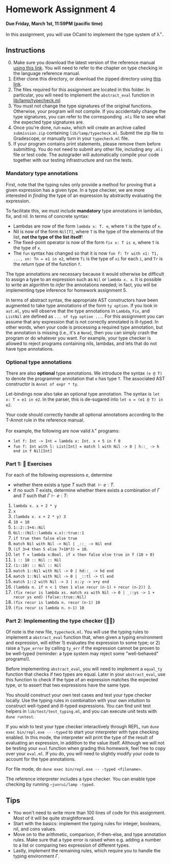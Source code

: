 # Homework Assignment 4

**Due Friday, March 1st, 11:59PM (pacific time)**

In this assignment, you will use OCaml to implement the type system of
λ<sup>+</sup>. 

## Instructions

0. Make sure you download the latest version of the reference manual [using this link](https://github.com/fredfeng/CS162/blob/master/homework/lamp.pdf). You will need to refer to the chapter on type checking in the language reference manual.
1. Either clone this directory, or download the zipped directory using [this link](https://download-directory.github.io/?url=https%3A%2F%2Fgithub.com%2Ffredfeng%2FCS162%2Ftree%2Fmaster%2Fhomework%2Fhw4).
2. The files required for this assignment are located in this folder. In
  particular, you will need to implement the `abstract_eval` function in
  [lib/lamp/typecheck.ml](./lib/lamp/typecheck.ml).
3. You must not change the type signatures of the original functions. Otherwise, your program will not compile. If you accidentally change the type signatures, you can refer to the corresponding `.mli` file to see what the expected type signatures are.
4. Once you're done, run `make`, which will create an archive called `submission.zip` containing `lib/lamp/typecheck.ml`. Submit the zip file to Gradescope, or manually turn in your `typecheck.ml` file. 
5. If your program contains print statements, please remove them before submitting. You do not need to submit any other file, including any `.mli` file or test code. The autograder will automatically compile your code together with our testing infrastructure and run the tests.




### Mandatory type annotations

First, note that the typing rules only provide a method for proving that a given expression has a given type. In a type checker, we are more interested in _finding_ the type of an expression by abstractly evaluating the expression.

To facilitate this, we must include **mandatory** type annotations in lambdas, fix, and nil. In terms of concrete syntax:
* Lambdas are now of the form `lambda x: T. e`, where `T` is the type of `x`.
* Nil is now of the form `Nil[T]`, where `T` is the type of the elements of the list, **not the type of the list itself**!
* The fixed-point operator is now of the form `fix x: T is e`, where `T` is the type of `x`.
* The `fun` syntax has changed so that it is now
  `fun f: Tr with x1: T1, ..., xn: Tn = e1 in e2`, where `Ti` is the
  type of `xi` for each `i`, and `Tr` is the *return type* of the function `f`.

The type annotations are necessary because it would otherwise be difficult to assign a type to an expression such as `Nil` or `lambda x. x`. It is possible to write an algorithm to _infer_ the annotations needed; in fact, you will be implementing type inference for homework assignment 5.

In terms of abstract syntax, the appropriate AST constructors have been augmented to take type annotations of the form `ty option`. 
If you look in `ast.ml`, you will observe that the type annotations in `Lambda`, `Fix`, and `ListNil` are defined as `... of typ option ...`. For this assignment you can assume that any expression that is not correctly annotated is ill-typed. In other words, when your code is processing a required type annotation, but the annotation is missing (i.e., it's a `None`), then you can simply crash the program or do whatever you want. For example, your type checker is allowed to reject programs containing nils, lambdas, and lets that do not have type annotations.



### Optional type annotations

There are also **optional** type annotations. We introduce the syntax `(e @ T)` to denote the programmer annotation that `e` has type `T`. The associated AST constructor is `Annot of expr * ty`.

Let-bindings now also take an optional type annotation. The syntax is `let x: T = e1 in e2`. In the parser, this is de-sugared into `let x = (e1 @ T) in e2`.

Your code should correctly handle all optional annotations according to the T-Annot rule in the reference manual.



For example, the following are now valid λ<sup>+</sup> programs:

* `let f: Int -> Int = lambda x: Int. x + 5 in f 0`
* `fun f: Int with l: List[Int] = match l with Nil -> 0 | h::_ -> h end in f Nil[Int]`


### Part 1: 📝 Exercises

For each of the following expressions $e$, determine 
- whether there exists a type $T$ such that $\vdash e: T$.
- if no such $T$ exists, determine whether there exists a combination of $\Gamma$ and $T$ such that $\Gamma \vdash e: T$:

1. `lambda x. x + 2 * y`
2. `x`
3. `(lambda x. x + 2 * y) 3`
4. `10 < 10`
5. `1::2::3+4::Nil`
6. `Nil::(Nil::lambda x.x)::true::1`
7.  `if true then false else true`
8.  `match Nil with Nil -> Nil | _::_ -> Nil end`
1. `(if 3>4 then 5 else 7+10*3) = 10`.
2. `let f = lambda x:Bool. if x then false else true in f (10 > 0)`
3. `1 :: 10 :: Nil :: Nil`
4. `(1::10) :: Nil :: Nil`
5. `match 1::Nil with Nil -> 0 | hd::_ -> hd end`
6. `match 1::Nil with Nil -> 0 | _::tl -> tl end`
7. `match 1::2 with Nil -> 3 | x::y -> x+y end`
8. `(lambda n. if n < 1 then 1 else recur (n-1) + recur (n-2)) 2`.
9.  `(fix recur is lambda xs. match xs with Nil -> 0 | _::ys -> 1 + recur ys end) (false::true::Nil)`
10. `(fix recur is lambda n. recur (n-1) 10`
11. `(fix recur is lambda n. n-1) 10`



### Part 2: Implementing the type checker (🧑‍💻)

Of note is the new file, `typecheck.ml`. You will use the typing rules to implement a `abstract_eval` function that, when given a typing environment and expression, will either 1) evaluates the expression to some type; or 2) raise a `Type_error` by calling `ty_err` if the expression cannot be proven to be well-typed (reminder: a type system may reject some "well-behaved" programs!).

Before implementing `abstract_eval`, you will need to implement a `equal_ty` function that checks if two types are equal. Later in your `abstract_eval`, use this function to check if the type of an expression matches the expected type, or to assert that two expressions have the same type.

You should construct your own test cases and test your type checker locally. Use the typing rules in combination with your own intuition to construct well-typed and ill-typed expressions. You can find unit test helpers in `lib/test/test_typing.ml`, and you can execute unit tests with `dune runtest`.

If you wish to test your type checker interactively through REPL, run `dune exec bin/repl.exe -- -typed` to start your interpreter with type checking enabled. In this mode, the interpreter will print the type of the result of evaluating an expression, in addition to the value itself. Although we will not be testing your `eval` function when grading this homework, feel free to copy over your `eval.ml`. If you do, you will need to slightly modify your code to account for the type annotations.

For file mode, do `dune exec bin/repl.exe -- -typed <filename>`.

The reference interpreter includes a type checker. You can enable type checking by running `~junrui/lamp -typed`.



## Tips
* You won't need to write more than 100 lines of code for this assignment. Most of it will be quite straightforward.
* Start with the basics: implement the typing rules for integer, booleans, nil, and cons values.
* Move on to the arithmetic, comparison, if-then-else, and type annotation rules. Make sure that a type error is raised when e.g. adding a number to a list or comparing two expression of different types.
* Lastly, implement the remaining rules, which require you to handle the typing environment $\Gamma$.